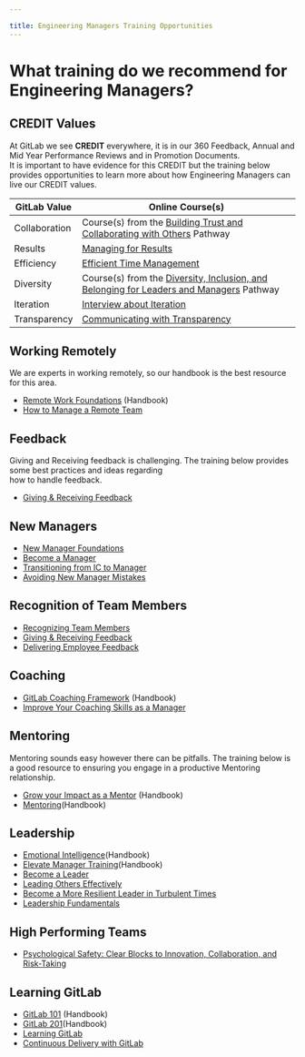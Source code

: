 ```yaml
---

title: Engineering Managers Training Opportunities
---
```








# What training do we recommend for Engineering Managers?

## CREDIT Values

At GitLab we see **CREDIT** everywhere, it is in our 360 Feedback, Annual and Mid Year Performance Reviews and in Promotion Documents.  
It is important to have evidence for this CREDIT but the training below provides opportunities to learn more about how
Engineering Managers can live our CREDIT values.

| GitLab Value| Online Course(s)  |
|----------|------------------|
| Collaboration  | Course(s) from the [Building Trust and Collaborating with Others](https://www.linkedin.com/learning/paths/building-trust-and-collaborating-with-others-2?u=2255073) Pathway|
| Results| [Managing for Results](https://www.linkedin.com/learning/managing-for-results-4?u=2255073) |
| Efficiency  | [Efficient Time Management](https://www.linkedin.com/learning/efficient-time-management?u=2255073) |
| Diversity  | Course(s) from the [Diversity, Inclusion, and Belonging for Leaders and Managers](https://www.linkedin.com/learning/paths/diversity-inclusion-and-belonging-for-leaders-and-managers?u=2255073) Pathway |
| Iteration   | [Interview about Iteration](https://youtu.be/tPTweQlBS54) |
| Transparency  | [Communicating with Transparency](https://www.linkedin.com/learning/communicating-with-transparency?u=2255073) |

## Working Remotely

We are experts in working remotely, so our handbook is the best resource for this area.

- [Remote Work Foundations](/handbook/company/culture/all-remote/remote-certification/#remote-work-foundation-certification-criteria) (Handbook)
- [How to Manage a Remote Team](https://www.coursera.org/learn/remote-team-management)

## Feedback

Giving and Receiving feedback is challenging. The training below provides some best practices and ideas regarding  
how to handle feedback.

- [Giving & Receiving Feedback](https://www.linkedin.com/learning/giving-and-receiving-feedback?u=2255073)

## New Managers

- [New Manager Foundations](https://www.linkedin.com/learning/new-manager-foundations-2?u=2255073)
- [Become a Manager](https://www.linkedin.com/learning/paths/become-a-manager?u=2255073)
- [Transitioning from IC to Manager](https://www.linkedin.com/learning/transitioning-from-individual-contributor-to-manager?u=2255073)
- [Avoiding New Manager Mistakes](https://www.linkedin.com/learning/avoiding-new-manager-mistakes?u=2255073)

## Recognition of Team Members

- [Recognizing Team Members](https://www.linkedin.com/learning/recognizing-and-rewarding-your-workers?u=2255073)
- [Giving & Receiving Feedback](https://www.linkedin.com/learning/giving-and-receiving-feedback?u=2255073)
- [Delivering Employee Feedback](https://www.linkedin.com/learning/delivering-employee-feedback-5?u=2255073)

## Coaching

- [GitLab Coaching Framework](/handbook/leadership/coaching/) (Handbook)
- [Improve Your Coaching Skills as a Manager
](https://www.linkedin.com/learning/paths/improve-your-coaching-skills-as-a-manager?u=2255073)

## Mentoring

Mentoring sounds easy however there can be pitfalls.
The training below is a good resource to ensuring you engage in a productive Mentoring relationship.
- [Grow your Impact as a Mentor](https://www.linkedin.com/learning/paths/grow-your-impact-as-a-mentor?u=2255073) (Handbook)
- [Mentoring](https://www.linkedin.com/learning/paths/grow-your-impact-as-a-mentor?u=2255073)(Handbook)

## Leadership

- [Emotional Intelligence](/handbook/leadership/emotional-intelligence/)(Handbook)
- [Elevate Manager Training](/handbook/people-group/learning-and-development/elevate/)(Handbook)
- [Become a Leader](https://www.linkedin.com/learning/paths/become-a-leader?u=2255073)
- [Leading Others Effectively](https://www.linkedin.com/learning/paths/leading-others-effectively?u=2255073)
- [Become a More Resilient Leader in Turbulent Times](https://online-learning.harvard.edu/course/become-more-resilient-leader-turbulent-times?delta=0)
- [Leadership Fundamentals](https://www.linkedin.com/learning/leadership-fundamentals/leaving-an-impact?u=2255073)

## High Performing Teams

- [Psychological Safety: Clear Blocks to Innovation, Collaboration, and Risk-Taking](https://www.linkedin.com/learning/psychological-safety-clear-blocks-to-innovation-collaboration-and-risk-taking/psychological-safety-create-openness-as-a-leader?u=2255073)

## Learning GitLab

- [GitLab 101](/handbook/people-group/learning-and-development/gitlab-101/) (Handbook)
- [GitLab 201](/handbook/people-group/learning-and-development/gitlab-201/)(Handbook)
- [Learning GitLab](https://www.linkedin.com/learning/learning-gitlab-2?u=2255073)
- [Continuous Delivery with GitLab](https://www.linkedin.com/learning/continuous-delivery-with-gitlab?u=2255073)
